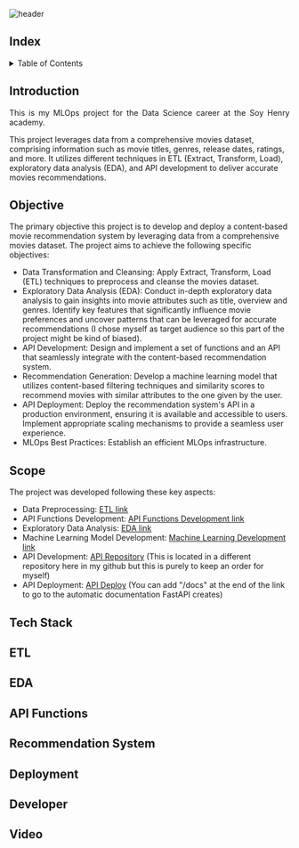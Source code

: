 ![header](https://capsule-render.vercel.app/api?type=waving&height=190&section=header&text=%20Machine%20Learning%20Operations%20(MLOps)%20Project&fontSize=30&&color=957DAD&fontColor=ffffff&fontAlignY=30)


## Index 
<!-- TABLE OF CONTENTS -->
<details>
  <summary>Table of Contents</summary>
  <ol>
    <li><a href="#Index">Index</a></li>
    <li><a href="#Introduction">Introduction</a></li>
    <li><a href="#Objective">Objective</a></li>
    <li><a href="#Scope">Scope</a></li>
    <li><a href="#Tech Stack">Tech Stack</a></li>
    <li><a href="#ETL">ETL</a></li>
    <li><a href="#EDA">EDA</a></li>
    <li><a href="#API Functions">API Functions</a></li>
    <li><a href="#Recommendation System">Recommendation System</a></li>
    <li><a href="#Deployment">Deployment</a></li>
    <li><a href="#Developer">Developer of the project</a></li>
    <li><a href="#Video">Video</a></li>
  </ol>
</details>


## Introduction 
<p align="justify">
This is my MLOps project for the Data Science career at the Soy Henry academy. </br>

This project leverages data from a comprehensive movies dataset, comprising information such as movie titles, genres, release dates, ratings, and more. It utilizes different techniques in ETL (Extract, Transform, Load), exploratory data analysis (EDA), and API development to deliver accurate movies recommendations.
</p>

## Objective
The primary objective this project is to develop and deploy a content-based movie recommendation system by leveraging data from a comprehensive movies dataset. 
The project aims to achieve the following specific objectives:
- Data Transformation and Cleansing: Apply Extract, Transform, Load (ETL) techniques to preprocess and cleanse the movies dataset.
- Exploratory Data Analysis (EDA): Conduct in-depth exploratory data analysis to gain insights into movie attributes such as title, overview and genres. Identify key features that significantly influence movie preferences and uncover patterns that can be leveraged for accurate recommendations (I chose myself as target audience so this part of the project might be kind of biased). 
- API Development: Design and implement a set of functions and an API that seamlessly integrate with the content-based recommendation system.
- Recommendation Generation: Develop a machine learning model that utilizes content-based filtering techniques and similarity scores to recommend movies with similar attributes to the one given by the user.
- API Deployment: Deploy the recommendation system's API in a production environment, ensuring it is available and accessible to users. Implement appropriate scaling mechanisms to provide a seamless user experience.
- MLOps Best Practices: Establish an efficient MLOps infrastructure.

## Scope
The project was developed following these key aspects:
- Data Preprocessing: [ETL link](https://github.com/ksfajardo/PI01_ML_OPS/blob/main/ETLPI01.ipynb)
- API Functions Development: [API Functions Development link](https://github.com/ksfajardo/PI01_ML_OPS/blob/main/FuncionesAPI.ipynb)
- Exploratory Data Analysis: [EDA link](https://github.com/ksfajardo/PI01_ML_OPS/blob/main/EDA_ML.ipynb)
- Machine Learning Model Development: [Machine Learning Development link](https://github.com/ksfajardo/PI01_ML_OPS/blob/main/MLmodel.ipynb)
- API Development: [API Repository](https://github.com/ksfajardo/PI01_ML_OPS_API) (This is located in a different repository here in my github but this is purely to keep an order for myself)
- API Deployment: [API Deploy](https://moviesapp-oxeinkhcia-uc.a.run.app) (You can add "/docs" at the end of the link to go to the automatic documentation FastAPI creates)

## Tech Stack

## ETL

## EDA

## API Functions

## Recommendation System

## Deployment

## Developer

## Video
